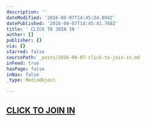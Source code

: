```yaml
---
description: ''
dateModified: '2016-08-07T14:45:24.804Z'
datePublished: '2016-08-07T14:45:41.768Z'
title: ' CLICK TO JOIN IN '
author: []
publisher: {}
via: {}
starred: false
sourcePath: _posts/2016-08-07-click-to-join-in.md
inFeed: true
hasPage: false
inNav: false
_type: MediaObject

---
```

## [CLICK TO JOIN IN][0]

[0]: http://www.surveygizmo.com/s3/2940737/The-Open-Leadership-Project "The Open Leadership Project"